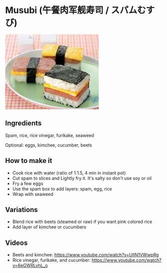 # Musubi (午餐肉军舰寿司 / スパムむすび)

![musubi](musubi.webp)

## Ingredients
Spam, rice, rice vinegar, furikake, seaweed

Optional: eggs, kimchee, cucumber, beets

## How to make it
* Cook rice with water (ratio of 1:1.5, 4 min in instant pot)
* Cut spam to slices and Lightly fry it. It's salty so don't use soy or oil
* Fry a few eggs
* Use the spam box to add layers: spam, egg, rice
* Wrap with seaweed

## Variations
* Blend rice with beets (steamed or raw) if you want pink colored rice
* Add layer of kimchee or cucumbers

## Videos
* Beets and kimchee: https://www.youtube.com/watch?v=UIlN1VWwpRg
* Rice vinegar, furikake, and cucumber: https://www.youtube.com/watch?v=6eGWRLvhL_o
